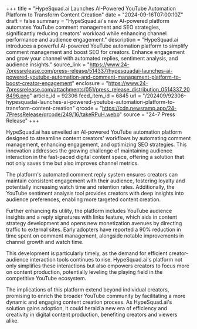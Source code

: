 +++
title = "HypeSquad.ai Launches AI-Powered YouTube Automation Platform to Transform Content Creation"
date = "2024-09-16T07:00:10Z"
draft = false
summary = "HypeSquad.ai's new AI-powered platform automates YouTube comment management and SEO strategies, significantly reducing creators' workload while enhancing channel performance and audience engagement."
description = "HypeSquad.ai introduces a powerful AI-powered YouTube automation platform to simplify comment management and boost SEO for creators. Enhance engagement and grow your channel with automated replies, sentiment analysis, and audience insights."
source_link = "https://www.24-7pressrelease.com/press-release/514337/hypesquadai-launches-ai-powered-youtube-automation-and-comment-management-platform-to-boost-creator-engagement"
enclosure = "https://www.24-7pressrelease.com/attachments/051/press_release_distribution_0514337_208496.png"
article_id = 92306
feed_item_id = 6845
url = "/202409/92306-hypesquadai-launches-ai-powered-youtube-automation-platform-to-transform-content-creation"
qrcode = "https://cdn.newsramp.app/24-7PressRelease/qrcode/249/16/takeRPuH.webp"
source = "24-7 Press Release"
+++

<p>HypeSquad.ai has unveiled an AI-powered YouTube automation platform designed to streamline content creators' workflows by automating comment management, enhancing engagement, and optimizing SEO strategies. This innovation addresses the growing challenge of maintaining audience interaction in the fast-paced digital content space, offering a solution that not only saves time but also improves channel metrics.</p><p>The platform's automated comment reply system ensures creators can maintain consistent engagement with their audience, fostering loyalty and potentially increasing watch time and retention rates. Additionally, the YouTube sentiment analysis tool provides creators with deep insights into audience preferences, enabling more targeted content creation.</p><p>Further enhancing its utility, the platform includes YouTube audience insights and a reply signatures with links feature, which aids in content strategy development and opens new monetization avenues by directing traffic to external sites. Early adopters have reported a 90% reduction in time spent on comment management, alongside notable improvements in channel growth and watch time.</p><p>This development is particularly timely, as the demand for efficient creator-audience interaction tools continues to rise. HypeSquad.ai's platform not only simplifies these interactions but also empowers creators to focus more on content production, potentially leveling the playing field in the competitive YouTube ecosystem.</p><p>The implications of this platform extend beyond individual creators, promising to enrich the broader YouTube community by facilitating a more dynamic and engaging content creation process. As HypeSquad.ai's solution gains adoption, it could herald a new era of efficiency and creativity in digital content production, benefiting creators and viewers alike.</p>